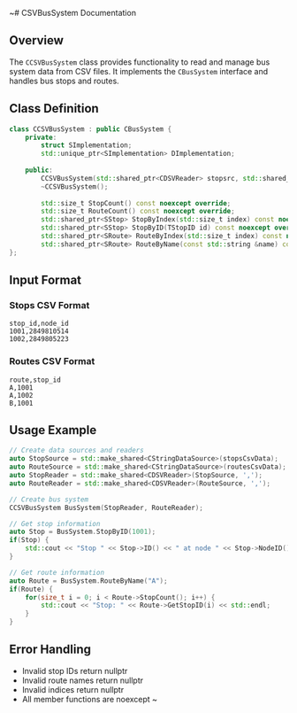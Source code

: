 ~# CSVBusSystem Documentation

## Overview
The `CCSVBusSystem` class provides functionality to read and manage bus system data from CSV files. It implements the `CBusSystem` interface and handles bus stops and routes.

## Class Definition
```cpp
class CCSVBusSystem : public CBusSystem {
    private:
        struct SImplementation;
        std::unique_ptr<SImplementation> DImplementation;
        
    public:
        CCSVBusSystem(std::shared_ptr<CDSVReader> stopsrc, std::shared_ptr<CDSVReader> routesrc);
        ~CCSVBusSystem();
        
        std::size_t StopCount() const noexcept override;
        std::size_t RouteCount() const noexcept override;
        std::shared_ptr<SStop> StopByIndex(std::size_t index) const noexcept override;
        std::shared_ptr<SStop> StopByID(TStopID id) const noexcept override;
        std::shared_ptr<SRoute> RouteByIndex(std::size_t index) const noexcept override;
        std::shared_ptr<SRoute> RouteByName(const std::string &name) const noexcept override;
};
```

## Input Format

### Stops CSV Format
```csv
stop_id,node_id
1001,2849810514
1002,2849805223
```

### Routes CSV Format
```csv
route,stop_id
A,1001
A,1002
B,1001
```

## Usage Example
```cpp
// Create data sources and readers
auto StopSource = std::make_shared<CStringDataSource>(stopsCsvData);
auto RouteSource = std::make_shared<CStringDataSource>(routesCsvData);
auto StopReader = std::make_shared<CDSVReader>(StopSource, ',');
auto RouteReader = std::make_shared<CDSVReader>(RouteSource, ',');

// Create bus system
CCSVBusSystem BusSystem(StopReader, RouteReader);

// Get stop information
auto Stop = BusSystem.StopByID(1001);
if(Stop) {
    std::cout << "Stop " << Stop->ID() << " at node " << Stop->NodeID() << std::endl;
}

// Get route information
auto Route = BusSystem.RouteByName("A");
if(Route) {
    for(size_t i = 0; i < Route->StopCount(); i++) {
        std::cout << "Stop: " << Route->GetStopID(i) << std::endl;
    }
}
```

## Error Handling
- Invalid stop IDs return nullptr
- Invalid route names return nullptr
- Invalid indices return nullptr
- All member functions are noexcept ~